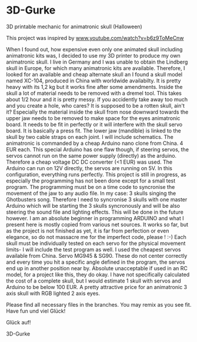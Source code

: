 # 3D-Gurke
3D printable mechanic for animatronic skull (Halloween)

This project was inspired by  www.youtube.com/watch?v=b6z9ToMeCnw

When I found out, how expensive even only one animated skull including animatronic kits was, I decided to use my 3D printer 
to produce my own animatronic skull.
I live in Germany and I was unable to obtain the Lindberg skull in Europe, for which many animatronic kits are available.
Therefore, I looked for an available and cheap alternate skull an I found a skull model named XC-104, produced in China 
with worldwide availabilty. It is pretty heavy with its 1,2 kg but it works fine after some amendments.
Inside the skull a lot of material needs to be removed with a dremel tool. This takes about 1/2 hour and it is pretty messy.
If you accidently take away too much and you create a hole, who cares? 
It is supposed to be a rotten skull, ain't it?
Especially the material inside the skull from nose downward towards the upper jaw needs to be removed to make space for the eyes 
animatronic board. It needs to be fit in perfectly or it will interfere with the skull servo board. It is basically a press fit.
The lower jaw (mandible) is linked to the skull by two cable straps on each joint. I will include schematics.
The animatronic is commanded by a cheap Arduino nano clone from China. 4 EUR each. 
This special Arduino has one flaw though, if steering servos, the servos cannot run on the same power supply (directly) as the arduino.
Therefore a cheap voltage DC DC converter (<1 EUR) was used. The Arduino can run on 12V directly, the servos are running on 5V.
In this configuration, everything runs perfectly.
This project is still in progress, as especially the programming has not been done except for a small test program.
The programming must be on a time code to syncronise the movement of the jaw to any audio file. In my case: 3 skulls singing
the Ghotbusters song. Therefore I need to syncronise 3 skulls with one master Arduino which will be starting the 3 skulls syncronously
and will be also steering the sound file and lighting effects. This will be done in the future however.
I am an absolute beginner in programming ARDUINO and what I present here is mostly copied from various net sources. 
It works so far, but as the project is not finished as yet, it is far from perfection or even elegance, 
so do not massacre me for the imperfect code, please  !  :-)
Each skull must be individually tested on each servo for the physical movement limits- I will include the test program as well.
I used the cheapest servos available from China. Servo MG945 & SG90. These do not center correctly and every time you hit a specific
angle defined in the program, the servos end up in another position near by. Absolute unacceptable if used in an RC model, 
for a project like this, they do okay.
I have not specifically calculated the cost of a complete skull, but I would estimate 1 skull with servos and Arduino to be 
below 100 EUR. 
A pretty attractive price for an animatronic 3 axis skull with RGB lighted 2 axis eyes.

Please find all necessary files in the branches.
You may remix as you see fit. Have fun und viel Glück!

Glück auf!

3D-Gurke


